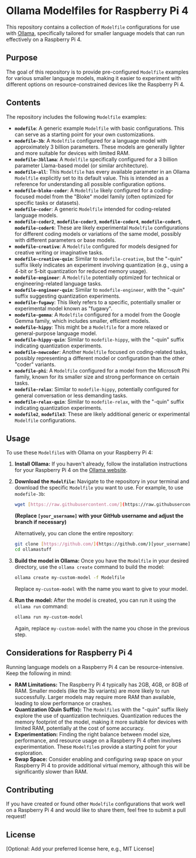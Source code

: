 # Ollama Modelfiles for Raspberry Pi 4

This repository contains a collection of `Modelfile` configurations for use with [Ollama](https://ollama.ai/), specifically tailored for smaller language models that can run effectively on a Raspberry Pi 4.

## Purpose

The goal of this repository is to provide pre-configured `Modelfile` examples for various smaller language models, making it easier to experiment with different options on resource-constrained devices like the Raspberry Pi 4.

## Contents

The repository includes the following `Modelfile` examples:

* **`modefile`**: A generic example `Modelfile` with basic configurations. This can serve as a starting point for your own customizations.
* **`modefile-3b`**: A `Modelfile` configured for a language model with approximately 3 billion parameters. These models are generally lighter and more suitable for devices with limited RAM.
* **`modefile-3bllama`**: A `Modelfile` specifically configured for a 3 billion parameter Llama-based model (or similar architecture).
* **`modefile-all`**: This `Modelfile` has every available parameter in an Ollama `Modelfile` explicitly set to its default value. This is intended as a reference for understanding all possible configuration options.
* **`modefile-bloke-coder`**: A `Modelfile` likely configured for a coding-focused model from the "Bloke" model family (often optimized for specific tasks or datasets).
* **`modefile-coder`**: A generic `Modelfile` intended for coding-related language models.
* **`modefile-coder2`**, **`modefile-coder3`**, **`modefile-coder4`**, **`modefile-coder5`**, **`modefile-coder6`**: These are likely experimental `Modelfile` configurations for different coding models or variations of the same model, possibly with different parameters or base models.
* **`modefile-creative`**: A `Modelfile` configured for models designed for creative writing or imaginative tasks.
* **`modefile-creative-quin`**: Similar to `modefile-creative`, but the "-quin" suffix likely indicates an experiment involving quantization (e.g., using a 4-bit or 5-bit quantization for reduced memory usage).
* **`modefile-engineer`**: A `Modelfile` potentially optimized for technical or engineering-related language tasks.
* **`modefile-engineer-quin`**: Similar to `modefile-engineer`, with the "-quin" suffix suggesting quantization experiments.
* **`modefile-fugawy`**: This likely refers to a specific, potentially smaller or experimental model known as "fugawy".
* **`modefile-gemma`**: A `Modelfile` configured for a model from the Google Gemma family, which includes smaller, efficient models.
* **`modefile-hippy`**: This might be a `Modelfile` for a more relaxed or general-purpose language model.
* **`modefile-hippy-quin`**: Similar to `modefile-hippy`, with the "-quin" suffix indicating quantization experiments.
* **`modefile-newcoder`**: Another `Modelfile` focused on coding-related tasks, possibly representing a different model or configuration than the other "coder" variants.
* **`modefile-phi`**: A `Modelfile` configured for a model from the Microsoft Phi family, known for its smaller size and strong performance on certain tasks.
* **`modefile-relax`**: Similar to `modefile-hippy`, potentially configured for general conversation or less demanding tasks.
* **`modefile-relax-quin`**: Similar to `modefile-relax`, with the "-quin" suffix indicating quantization experiments.
* **`modefile2`**, **`modefile3`**: These are likely additional generic or experimental `Modelfile` configurations.

## Usage

To use these `Modelfile`s with Ollama on your Raspberry Pi 4:

1.  **Install Ollama:** If you haven't already, follow the installation instructions for your Raspberry Pi 4 on the [Ollama website](https://ollama.ai/).

2.  **Download the `Modelfile`:** Navigate to the repository in your terminal and download the specific `Modelfile` you want to use. For example, to use `modefile-3b`:

    ```bash
    wget [https://raw.githubusercontent.com/](https://raw.githubusercontent.com/)[your_username]/ollamastuff/main/modefile-3b -O Modelfile
    ```

    **(Replace `[your_username]` with your GitHub username and adjust the branch if necessary)**

    Alternatively, you can clone the entire repository:

    ```bash
    git clone [https://github.com/](https://github.com/)[your_username]/ollamastuff.git
    cd ollamastuff
    ```

3.  **Build the model in Ollama:** Once you have the `Modelfile` in your desired directory, use the `ollama create` command to build the model:

    ```bash
    ollama create my-custom-model -f Modelfile
    ```

    Replace `my-custom-model` with the name you want to give to your model.

4.  **Run the model:** After the model is created, you can run it using the `ollama run` command:

    ```bash
    ollama run my-custom-model
    ```

    Again, replace `my-custom-model` with the name you chose in the previous step.

## Considerations for Raspberry Pi 4

Running language models on a Raspberry Pi 4 can be resource-intensive. Keep the following in mind:

* **RAM Limitations:** The Raspberry Pi 4 typically has 2GB, 4GB, or 8GB of RAM. Smaller models (like the 3b variants) are more likely to run successfully. Larger models may require more RAM than available, leading to slow performance or crashes.
* **Quantization (Quin Suffix):** The `Modelfile`s with the "-quin" suffix likely explore the use of quantization techniques. Quantization reduces the memory footprint of the model, making it more suitable for devices with limited RAM, potentially at the cost of some accuracy.
* **Experimentation:** Finding the right balance between model size, performance, and resource usage on a Raspberry Pi 4 often involves experimentation. These `Modelfile`s provide a starting point for your exploration.
* **Swap Space:** Consider enabling and configuring swap space on your Raspberry Pi 4 to provide additional virtual memory, although this will be significantly slower than RAM.

## Contributing

If you have created or found other `Modelfile` configurations that work well on a Raspberry Pi 4 and would like to share them, feel free to submit a pull request!

## License

[Optional: Add your preferred license here, e.g., MIT License]
